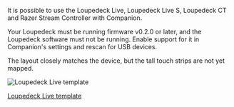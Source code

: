 It is possible to use the Loupedeck Live, Loupedeck Live S, Loupedeck CT and Razer Stream Controller with Companion.

Your Loupedeck must be running firmware v0.2.0 or later, and the Loupedeck software must not be running.
Enable support for it in Companion's settings and rescan for USB devices.

The layout closely matches the device, but the tall touch strips are not yet mapped.

![Loupedeck Live template](images/loupedeck-live.png?raw=true 'Loupedeck Live template')

[Loupedeck Live template](assets/loupedeck-live-template.companionconfig)
